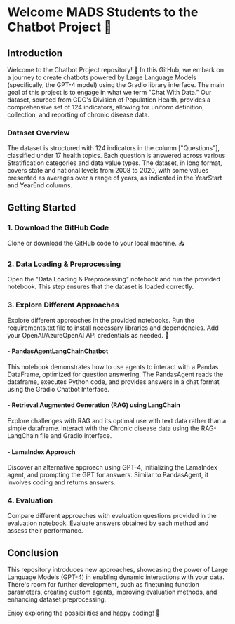 # Welcome MADS Students to the Chatbot Project 🚀

## Introduction
Welcome to the Chatbot Project repository! 🤖 In this GitHub, we embark on a journey to create chatbots powered by Large Language Models (specifically, the GPT-4 model) using the Gradio library interface. The main goal of this project is to engage in what we term "Chat With Data." Our dataset, sourced from CDC's Division of Population Health, provides a comprehensive set of 124 indicators, allowing for uniform definition, collection, and reporting of chronic disease data.

### Dataset Overview
The dataset is structured with 124 indicators in the column ["Questions"], classified under 17 health topics. Each question is answered across various Stratification categories and data value types. The dataset, in long format, covers state and national levels from 2008 to 2020, with some values presented as averages over a range of years, as indicated in the YearStart and YearEnd columns.

## Getting Started

### 1. Download the GitHub Code
Clone or download the GitHub code to your local machine. 📥

### 2. Data Loading & Preprocessing
Open the "Data Loading & Preprocessing" notebook and run the provided notebook. This step ensures that the dataset is loaded correctly.

### 3. Explore Different Approaches
Explore different approaches in the provided notebooks. Run the requirements.txt file to install necessary libraries and dependencies. Add your OpenAI/AzureOpenAI API credentials as needed. 🧠

#### - PandasAgentLangChainChatbot
This notebook demonstrates how to use agents to interact with a Pandas DataFrame, optimized for question answering. The PandasAgent reads the dataframe, executes Python code, and provides answers in a chat format using the Gradio Chatbot Interface.

#### - Retrieval Augmented Generation (RAG) using LangChain
Explore challenges with RAG and its optimal use with text data rather than a simple dataframe. Interact with the Chronic disease data using the RAG-LangChain file and Gradio interface.

#### - LamaIndex Approach
Discover an alternative approach using GPT-4, initializing the LamaIndex agent, and prompting the GPT for answers. Similar to PandasAgent, it involves coding and returns answers.

### 4. Evaluation
Compare different approaches with evaluation questions provided in the evaluation notebook. Evaluate answers obtained by each method and assess their performance.

## Conclusion
This repository introduces new approaches, showcasing the power of Large Language Models (GPT-4) in enabling dynamic interactions with your data. There's room for further development, such as finetuning function parameters, creating custom agents, improving evaluation methods, and enhancing dataset preprocessing.

Enjoy exploring the possibilities and happy coding! 🎉
